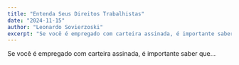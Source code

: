 ```yaml
---
title: "Entenda Seus Direitos Trabalhistas"
date: "2024-11-15"
author: "Leonardo Sovierzoski"
excerpt: "Se você é empregado com carteira assinada, é importante saber que..."
---
```



Se você é empregado com carteira assinada, é importante saber que...
